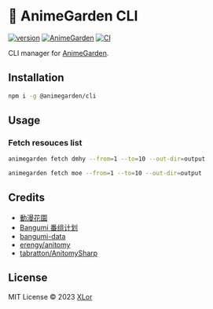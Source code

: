 # 🌸 AnimeGarden CLI

[![version](https://img.shields.io/npm/v/@animegarden/cli?label=@animegarden/cli)](https://www.npmjs.com/package/@animegarden/cli)
[![AnimeGarden](https://img.shields.io/endpoint?url=https://pages.onekuma.cn/project/animegarden&label=AnimeGarden)](https://garden.onekuma.cn)
[![CI](https://github.com/yjl9903/AnimeGarden/actions/workflows/ci.yml/badge.svg)](https://github.com/yjl9903/AnimeGarden/actions/workflows/ci.yml)

CLI manager for [AnimeGarden](https://garden.onekuma.cn/).

## Installation

```bash
npm i -g @animegarden/cli
```

## Usage

### Fetch resouces list

```bash
animegarden fetch dmhy --from=1 --to=10 --out-dir=output
```

```bash
animegarden fetch moe --from=1 --to=10 --out-dir=output
```

## Credits

+ [動漫花園](https://share.dmhy.org/)
+ [Bangumi 番组计划](https://bgm.tv/)
+ [bangumi-data](https://github.com/bangumi-data/bangumi-data)
+ [erengy/anitomy](https://github.com/erengy/anitomy)
+ [tabratton/AnitomySharp](https://github.com/tabratton/AnitomySharp)

## License

MIT License © 2023 [XLor](https://github.com/yjl9903)
